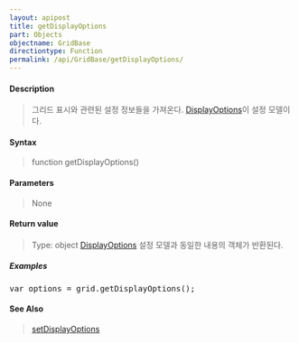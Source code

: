 ```yaml
---
layout: apipost
title: getDisplayOptions
part: Objects
objectname: GridBase
directiontype: Function
permalink: /api/GridBase/getDisplayOptions/
---
```



#### Description

> 그리드 표시와 관련된 설정 정보들을 가져온다. [DisplayOptions](/api/types/DisplayOptions/)이 설정 모델이다.

#### Syntax

> function getDisplayOptions()

#### Parameters

> None

#### Return value

> Type: object
> [DisplayOptions](/api/types/DisplayOptions/) 설정 모델과 동일한 내용의 객체가 반환된다.

##### Examples 

<pre class="prettyprint">
var options = grid.getDisplayOptions();
</pre>

#### See Also
> [setDisplayOptions](/api/GridBase/setDisplayOptions)